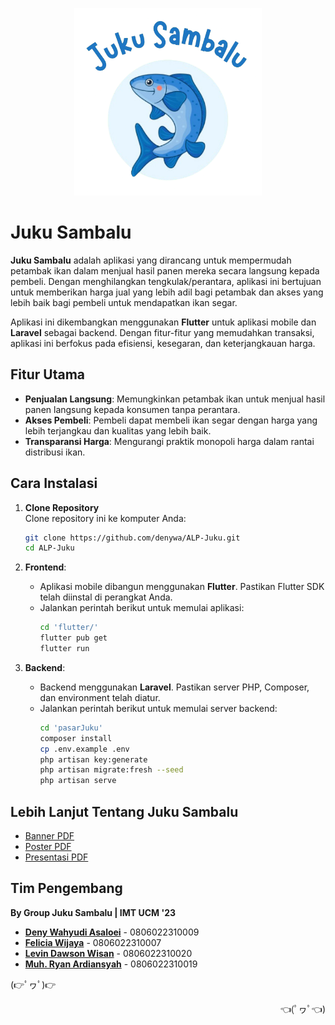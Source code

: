 <p align="center">
  <img src="https://github.com/denywa/ALP-Juku/blob/main/flutter/assets/logo-full.png?raw=true" alt="Juku Sambalu Logo" width="300px">
</p>

# Juku Sambalu

**Juku Sambalu** adalah aplikasi yang dirancang untuk mempermudah petambak ikan dalam menjual hasil panen mereka secara langsung kepada pembeli. Dengan menghilangkan tengkulak/perantara, aplikasi ini bertujuan untuk memberikan harga jual yang lebih adil bagi petambak dan akses yang lebih baik bagi pembeli untuk mendapatkan ikan segar.

Aplikasi ini dikembangkan menggunakan **Flutter** untuk aplikasi mobile dan **Laravel** sebagai backend. Dengan fitur-fitur yang memudahkan transaksi, aplikasi ini berfokus pada efisiensi, kesegaran, dan keterjangkauan harga.

## Fitur Utama

- **Penjualan Langsung**: Memungkinkan petambak ikan untuk menjual hasil panen langsung kepada konsumen tanpa perantara.
- **Akses Pembeli**: Pembeli dapat membeli ikan segar dengan harga yang lebih terjangkau dan kualitas yang lebih baik.
- **Transparansi Harga**: Mengurangi praktik monopoli harga dalam rantai distribusi ikan.

## Cara Instalasi

1. **Clone Repository**  
   Clone repository ini ke komputer Anda:

   ```bash
   git clone https://github.com/denywa/ALP-Juku.git
   cd ALP-Juku
   ```

2. **Frontend**:

   - Aplikasi mobile dibangun menggunakan **Flutter**. Pastikan Flutter SDK telah diinstal di perangkat Anda.
   - Jalankan perintah berikut untuk memulai aplikasi:
     ```bash
     cd 'flutter/'
     flutter pub get
     flutter run
     ```

3. **Backend**:
   - Backend menggunakan **Laravel**. Pastikan server PHP, Composer, dan environment telah diatur.
   - Jalankan perintah berikut untuk memulai server backend:
     ```bash
     cd 'pasarJuku'
     composer install
     cp .env.example .env
     php artisan key:generate
     php artisan migrate:fresh --seed
     php artisan serve
     ```

## Lebih Lanjut Tentang **Juku Sambalu**

- [Banner PDF](https://github.com/denywa/ALP-Juku/blob/main/Banner.pdf)
- [Poster PDF](https://github.com/denywa/ALP-Juku/blob/main/Poster.pdf)
- [Presentasi PDF](https://github.com/denywa/ALP-Juku/blob/main/Presentasi.pdf)

## Tim Pengembang

**By Group Juku Sambalu | IMT UCM '23**

- **[Deny Wahyudi Asaloei](https://github.com/denywa)** - 0806022310009
- **[Felicia Wijaya](https://github.com/feliciawijaya2006)** - 0806022310007
- **[Levin Dawson Wisan](https://github.com/levinn1)** - 0806022310020
- **[Muh. Ryan Ardiansyah](https://github.com/mzkyann)** - 0806022310019

<p align="left">(👉ﾟヮﾟ)👉</p> <p align="right">👈(ﾟヮﾟ👈)</p>

